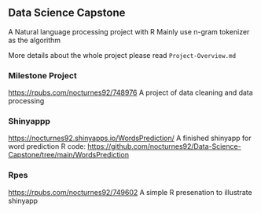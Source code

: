 ## Data Science Capstone
A Natural language processing project with R
Mainly use n-gram tokenizer as the algorithm

More details about the whole project please read `Project-Overview.md`

### Milestone Project
https://rpubs.com/nocturnes92/748976
A project of data cleaning and data processing 

### Shinyappp
https://nocturnes92.shinyapps.io/WordsPrediction/
A finished shinyapp for word prediction
R code: https://github.com/nocturnes92/Data-Science-Capstone/tree/main/WordsPrediction

### Rpes
https://rpubs.com/nocturnes92/749602
A simple R presenation to illustrate shinyapp